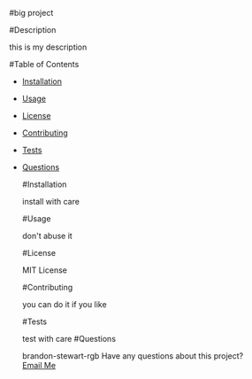 
  #big project 

  #Description 

  this is my description

  #Table of Contents 

  
- [Installation](#installation)
  
- [Usage](#usage)
  
- [License](#license)
  
- [Contributing](#contributing)
  
- [Tests](#tests)
  
- [Questions](#questions)


  #Installation 

  install with care

  #Usage  

  don't abuse it

  #License 

  MIT License

  #Contributing 

  you can do it if you like

  #Tests 

  test with care
  #Questions 

  brandon-stewart-rgb
  Have any questions about this project? </br>
  <a href="brandon@pixeltree.us">Email Me</a>  

  
  
